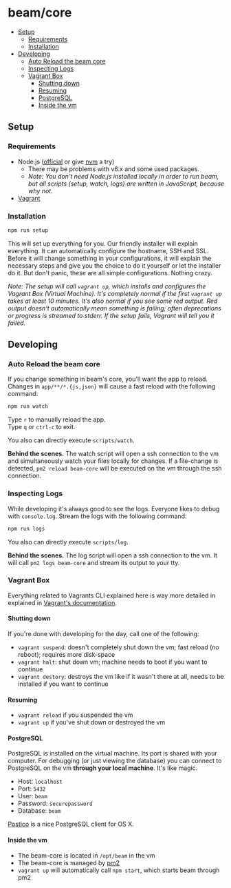 # beam/core

<!-- TOC depthFrom:2 depthTo:6 withLinks:1 updateOnSave:1 orderedList:0 -->

- [Setup](#setup)
	- [Requirements](#requirements)
	- [Installation](#installation)
- [Developing](#developing)
	- [Auto Reload the beam core](#auto-reload-the-beam-core)
	- [Inspecting Logs](#inspecting-logs)
	- [Vagrant Box](#vagrant-box)
		- [Shutting down](#shutting-down)
		- [Resuming](#resuming)
		- [PostgreSQL](#postgresql)
		- [Inside the vm](#inside-the-vm)

<!-- /TOC -->

## Setup

### Requirements

* Node.js ([official](https://nodejs.org/en/) or give [nvm](https://github.com/creationix/nvm) a try)
  * There may be problems with v6.x and some used packages.
  * *Note: You don't need Node.js installed locally in order to run beam, but all scripts (setup, watch, logs) are written in JavaScript, because why not.*
* [Vagrant](https://www.vagrantup.com/)

### Installation

```sh
npm run setup
```

This will set up everything for you. Our friendly installer will explain everything. It can automatically configure the hostname, SSH and SSL. Before it will change something in your configurations, it will explain the necessary steps and give you the choice to do it yourself or let the installer do it. But don't panic, these are all simple configurations. Nothing crazy.

*Note: The setup will call `vagrant up`, which installs and configures the Vagrant Box (Virtual Machine). It's completely normal if the first `vagrant up` takes at least 10 minutes. It's also normal if you see some red output. Red output doesn't automatically mean something is failing; often deprecations or progress is streamed to stderr. If the setup fails, Vagrant will tell you it failed.*

## Developing

### Auto Reload the beam core

If you change something in beam's core, you'll want the app to reload. Changes in `app/**/*.{js,json}` will cause a fast reload with the following command:

```sh
npm run watch
```

Type `r` to manually reload the app.  
Type `q` or `ctrl-c` to exit.

You also can directly execute `scripts/watch`.

**Behind the scenes.** The watch script will open a ssh connection to the vm and simultaneously watch your files locally for changes. If a file-change is detected, `pm2 reload beam-core` will be executed on the vm through the ssh connection.

### Inspecting Logs

While developing it's always good to see the logs. Everyone likes to debug with `console.log`. Stream the logs with the following command:

```sh
npm run logs
```

You also can directly execute `scripts/log`.

**Behind the scenes.** The log script will open a ssh connection to the vm. It will call `pm2 logs beam-core` and stream its output to your tty.

### Vagrant Box

Everything related to Vagrants CLI explained here is way more detailed in explained in [Vagrant's documentation](https://www.vagrantup.com/docs/cli/).

#### Shutting down

If you're done with developing for the day, call one of the following:

* `vagrant suspend`: doesn't completely shut down the vm; fast reload (no reboot); requires more disk-space
* `vagrant halt`: shut down vm; machine needs to boot if you want to continue
* `vagrant destory`: destroys the vm like if it wasn't there at all, needs to be installed if you want to continue

#### Resuming

* `vagrant reload` if you suspended the vm
* `vagrant up` if you've shut down or destroyed the vm

#### PostgreSQL

PostgreSQL is installed on the virtual machine. Its port is shared with your computer. For debugging (or just viewing the database) you can connect to PostgreSQL on the vm **through your local machine**. It's like magic.

  * Host: `localhost`
  * Port: `5432`
  * User: `beam`
  * Password: `securepassword`
  * Database: `beam`

[Postico](https://eggerapps.at/postico/) is a nice PostgreSQL client for OS X.

#### Inside the vm

* The beam-core is located in `/opt/beam` in the vm
* The beam-core is managed by [pm2](https://github.com/Unitech/pm2)
* `vagrant up` will automatically call `npm start`, which starts beam through pm2
